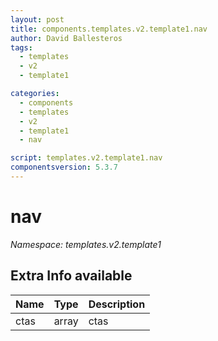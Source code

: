 ```yaml
---
layout: post
title: components.templates.v2.template1.nav
author: David Ballesteros
tags:
  - templates
  - v2
  - template1

categories:
  - components
  - templates
  - v2
  - template1
  - nav

script: templates.v2.template1.nav
componentsversion: 5.3.7
---
```

# nav

*Namespace: templates.v2.template1*

## Extra Info available

| Name | Type | Description |
| --- | --- | --- |
| ctas | array | ctas |
